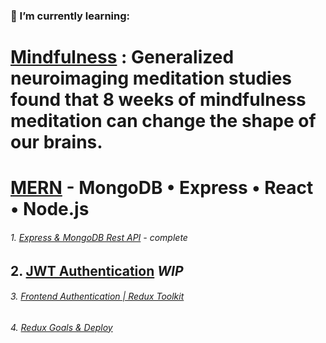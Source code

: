 ### 🌱 I’m currently learning: 
#  [Mindfulness](https://www.headspace.com/mindfulness/mindfulness-101) : Generalized neuroimaging meditation studies found that 8 weeks of mindfulness meditation can change the shape of our brains. 

# [MERN](https://en.wikipedia.org/wiki/MEAN_(solution_stack)) - MongoDB • Express • React • Node.js 

###### 1. [Express & MongoDB Rest API](https://youtu.be/-0exw-9YJBo) - *complete*
## 2. [JWT Authentication](https://youtu.be/enopDSs3DRw) *WIP*
###### 3. [Frontend Authentication | Redux Toolkit](https://youtu.be/mvfsC66xqj0) 
###### 4. [Redux Goals & Deploy](https://youtu.be/UXjMo25Nnvc)
<!-- ⚡ President Theodore Roosevelt coined the phrase “good to the last drop” after drinking a cup of local Nashville coffee at the Maxwell House Hotel. [source](https://www.travelawaits.com/2398171/25-amazing-facts-about-nashville/)
 -->
<!--
**gradyrobbins/gradyrobbins** is a ✨ _special_ ✨ repository because its `README.md` (this file) appears on your GitHub profile.
### Hi there 👋
Here are some ideas to get you started:
# RELATIONSHIP BUILDER • DOER • STRATEGIC THINKER
### - 🔭 I’m currently working on ...
1. Job hunting
2. Facilitate persistent data storage on [my front end capstone](https://github.com/gradyrobbins/fifty)
3. Exploring [web services provided by render.com](https://render.com/docs/web-services) towards that goal.  According to them: <br/>
```Web services are kept up and running at all times, with native SSL and HTTP/2 support. Add a persistent disk or custom domain. ```

- 🔭 I’m currently working on ...
- 🌱 I’m currently learning Responsive Design from Kevin Powell https://youtu.be/bn-DQCifeQQ
- 👯 I’m looking to collaborate on ...

- 💬 Ask me about ...
- 📫 How to reach me: ...
- 😄 Pronouns: ...
- ⚡ Fun fact: ...


2. Exploratory learning => Stathunter's Tableau Tutorial for NSC
4. Exploratory learning => open source GIS repositories & tutorials for AMSR
5. Exploratory learning => Healthcare blue book for PJR
[ISFP-T](https://www.16personalities.com/isfp-personality) -->

